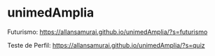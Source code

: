# unimedAmplia

Futurismo: https://allansamurai.github.io/unimedAmplia/?s=futurismo

Teste de Perfil: https://allansamurai.github.io/unimedAmplia/?s=quiz
